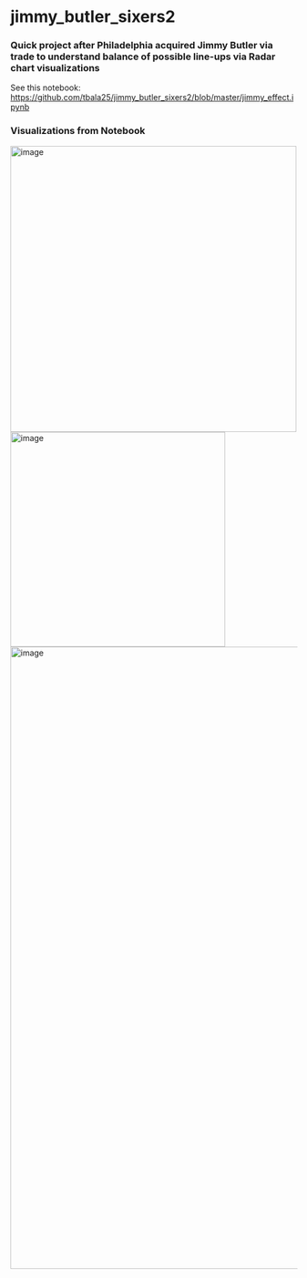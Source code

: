 # jimmy_butler_sixers2

### Quick project after Philadelphia acquired Jimmy Butler via trade to understand balance of possible line-ups via Radar chart visualizations

See this notebook: https://github.com/tbala25/jimmy_butler_sixers2/blob/master/jimmy_effect.ipynb

### Visualizations from Notebook

<img width="502" alt="image" src="https://user-images.githubusercontent.com/12696313/174351539-7119646e-1c90-4a41-aab3-72584754d2bf.png">

<img width="377" alt="image" src="https://user-images.githubusercontent.com/12696313/174351561-a3a685c1-bb2f-4265-9a9d-b0d4ce2d18b8.png">

<img width="1092" alt="image" src="https://user-images.githubusercontent.com/12696313/174351599-4ef295e3-05b5-4901-be37-1ae1e35328ee.png">

